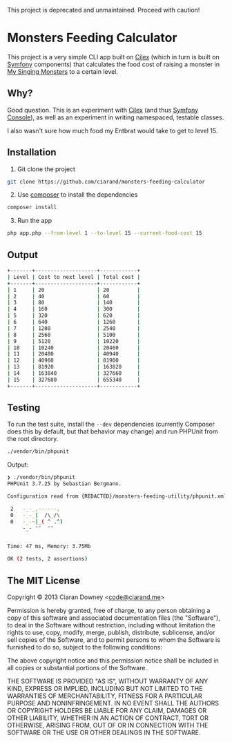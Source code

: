 This project is deprecated and unmaintained. Proceed with caution!

Monsters Feeding Calculator
===========================
This project is a very simple CLI app built on [Cilex][] (which in turn is
built on [Symfony][] components) that calculates the food cost of raising a
monster in [My Singing Monsters][] to a certain level.

[Cilex]: http://cilex.github.io/
[Symfony]: http://symfony.com
[My Singing Monsters]: http://www.mysingingmonsters.com/home/

Why?
----
Good question. This is an experiment with [Cilex][] (and thus
[Symfony Console][]), as well as an experiment in writing namespaced, testable
classes.

I also wasn't sure how much food my Entbrat would take to get to level 15.

[Symfony Console]: symfony.com/doc/current/components/console/index.html

Installation
------------
1. Git clone the project

  ```bash
  git clone https://github.com/ciarand/monsters-feeding-calculator
  ```
2. Use [composer][] to install the dependencies

  ```bash
  composer install
  ```
3. Run the app

  ```bash
  php app.php --from-level 1 --to-level 15 --current-food-cost 15
  ```

[composer]: http://getcomposer.org/

Output
------
```bash
+-------+--------------------+------------+
| Level | Cost to next level | Total cost |
+-------+--------------------+------------+
| 1     | 20                 | 20         |
| 2     | 40                 | 60         |
| 3     | 80                 | 140        |
| 4     | 160                | 300        |
| 5     | 320                | 620        |
| 6     | 640                | 1260       |
| 7     | 1280               | 2540       |
| 8     | 2560               | 5100       |
| 9     | 5120               | 10220      |
| 10    | 10240              | 20460      |
| 11    | 20480              | 40940      |
| 12    | 40960              | 81900      |
| 13    | 81920              | 163820     |
| 14    | 163840             | 327660     |
| 15    | 327680             | 655340     |
+-------+--------------------+------------+
```

Testing
-------
To run the test suite, install the `--dev` dependencies (currently Composer
does this by default, but that behavior may change) and run PHPUnit from the
root directory.
```bash
./vendor/bin/phpunit
```
Output:
```bash
❯ ./vendor/bin/phpunit
PHPUnit 3.7.25 by Sebastian Bergmann.

Configuration read from {REDACTED}/monsters-feeding-utility/phpunit.xml

 2   -_-_,------,
 0   -_-_|  /\_/\
 0   -_-~|_( ^ .^)
     -_- ""  ""


Time: 47 ms, Memory: 3.75Mb

OK (2 tests, 2 assertions)
```

The MIT License
---------------
Copyright © 2013 Ciaran Downey &lt;code@ciarand.me&gt;

Permission is hereby granted, free of charge, to any person obtaining a copy
of this software and associated documentation files (the "Software"), to deal
in the Software without restriction, including without limitation the rights
to use, copy, modify, merge, publish, distribute, sublicense, and/or sell
copies of the Software, and to permit persons to whom the Software is
furnished to do so, subject to the following conditions:

The above copyright notice and this permission notice shall be included in
all copies or substantial portions of the Software.

THE SOFTWARE IS PROVIDED "AS IS", WITHOUT WARRANTY OF ANY KIND, EXPRESS OR
IMPLIED, INCLUDING BUT NOT LIMITED TO THE WARRANTIES OF MERCHANTABILITY,
FITNESS FOR A PARTICULAR PURPOSE AND NONINFRINGEMENT. IN NO EVENT SHALL THE
AUTHORS OR COPYRIGHT HOLDERS BE LIABLE FOR ANY CLAIM, DAMAGES OR OTHER
LIABILITY, WHETHER IN AN ACTION OF CONTRACT, TORT OR OTHERWISE, ARISING FROM,
OUT OF OR IN CONNECTION WITH THE SOFTWARE OR THE USE OR OTHER DEALINGS IN
THE SOFTWARE.
